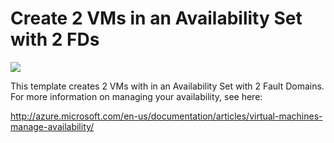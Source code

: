 # Create 2 VMs in an Availability Set with 2 FDs

<a href="https://portal.azure.com/#create/Microsoft.Template/uri/https%3A%2F%2Fraw.githubusercontent.com%2FAzure%2Fazure-quickstart-templates%2Fmaster%2F201-2-vms-2-FDs-no-resource-loops%2Fazuredeploy.json" target="_blank">
    <img src="http://azuredeploy.net/deploybutton.png"/>
</a>

This template creates 2 VMs with in an Availability Set with 2 Fault Domains. For more information on managing your availability, see here:

http://azure.microsoft.com/en-us/documentation/articles/virtual-machines-manage-availability/
